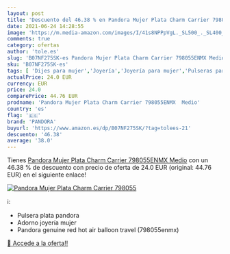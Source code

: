 ```yaml
---
layout: post
title: 'Descuento del 46.38 % en Pandora Mujer Plata Charm Carrier 798055'
date: 2021-06-24 14:28:55
image: 'https://m.media-amazon.com/images/I/41s8NPPpVgL._SL500_._SL400_.jpg'
comments: true
category: ofertas
author: 'tole.es'
slug: 'B07NF275SK-es Pandora Mujer Plata Charm Carrier 798055ENMX Medio'
sku: 'B07NF275SK-es'
tags: [ 'Dijes para mujer','Joyería','Joyería para mujer','Pulseras para charms y abalorios para mujer','pandora', ]
actualPrice: 24.0 EUR
currency: EUR
price: 24.0
comparePrice: 44.76 EUR
prodname: 'Pandora Mujer Plata Charm Carrier 798055ENMX  Medio'
country: 'es'
flag: '🇪🇸'
brand: 'PANDORA'
buyurl: 'https://www.amazon.es/dp/B07NF275SK/?tag=tolees-21'
descuento: '46.38'
average: '38.0'
---
```


Tienes [Pandora Mujer Plata Charm Carrier 798055ENMX  Medio](https://www.amazon.es/dp/B07NF275SK/?tag=tolees-21) con un 46.38 % de descuento con precio de oferta de 24.0 EUR (original: 44.76 EUR) en el siguiente enlace!

[![Pandora Mujer Plata Charm Carrier 798055](https://m.media-amazon.com/images/I/41s8NPPpVgL._SL500_._SL400_.jpg)](https://www.amazon.es/dp/B07NF275SK/?tag=tolees-21)

ℹ️:

- Pulsera plata pandora
- Adorno joyería mujer
- Pandora genuine red hot air balloon travel (798055enmx)

[🛒 Accede a la oferta!!](https://www.amazon.es/dp/B07NF275SK/?tag=tolees-21)

